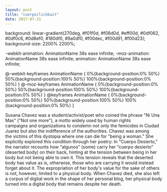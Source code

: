 ```yaml
---
layout: post
title: "cuerpoclickbait"
date: 2017-07-21
---
```

background: linear-gradient(270deg, #f01f0d, #f08d0d, #eff00d, #0df062, #0df0c6, #0d8ef0, #180df0, #9a0df0, #f00dec, #f00d91, #f00d23);
background-size: 2200% 2200%;

-webkit-animation: AnimationName 38s ease infinite;
-moz-animation: AnimationName 38s ease infinite;
animation: AnimationName 38s ease infinite;

@-webkit-keyframes AnimationName {
    0%{background-position:0% 50%}
    50%{background-position:100% 50%}
    100%{background-position:0% 50%}
}
@-moz-keyframes AnimationName {
    0%{background-position:0% 50%}
    50%{background-position:100% 50%}
    100%{background-position:0% 50%}
}
@keyframes AnimationName { 
    0%{background-position:0% 50%}
    50%{background-position:100% 50%}
    100%{background-position:0% 50%}
}

Susana Chavez was a student/activist/poet who coined the phrase "Ni Una Mas" ("Not one more"), a motto widely used by human rights campaigns and organizations to condemn not only the femicides in Ciudad Juarez but also the indifference of the authorities. Chavez was among the victims of this dystopia where one can die for "being a woman." She explicitly explored this condition through her poetry: In "Cuerpo Desierto," the narrator recounts how “algunos” (some) carry her “cuerpo desierto” (deserted body) on their back, hinting at the tension between being in her body but not being able to own it. This tension reveals that the deserted body has value as is, otherwise, those who are carrying it would instead forget about it. The expropriation of her body's value for the sake of others is not, however, limited to a physical body. When Chavez died, she also left a corpus of digital work in the shape of her personal blog, her physical body turned into a digital body that remains despite her death.
